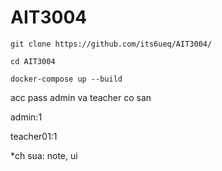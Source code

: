 # AIT3004

```
git clone https://github.com/its6ueq/AIT3004/
```

```
cd AIT3004
```


```
docker-compose up --build
```

acc pass admin va teacher co san


admin:1


teacher01:1


*ch sua: note, ui